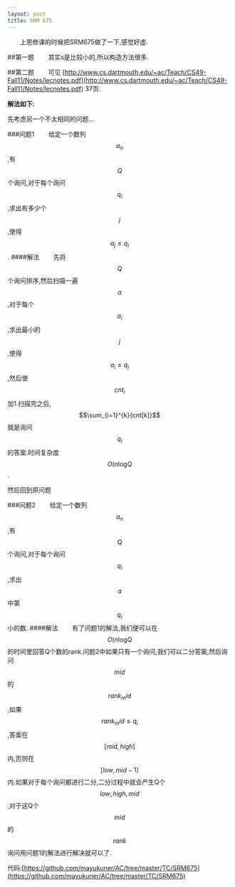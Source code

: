 ```yaml
---
layout: post
title: SRM 675
---
```


&emsp;&emsp;上思修课的时候把SRM675做了一下,感觉好虚.

##第一题
&emsp;&emsp;其实s是比较小的,所以构造方法很多.

##第二题
&emsp;&emsp;可见 [http://www.cs.dartmouth.edu/~ac/Teach/CS49-Fall11/Notes/lecnotes.pdf](http://www.cs.dartmouth.edu/~ac/Teach/CS49-Fall11/Notes/lecnotes.pdf) 37页.

**解法如下:**

先考虑另一个不太相同的问题...

###问题1
&emsp;&emsp;给定一个数列$${a_n}$$,有$$Q$$个询问,对于每个询问$$q_i$$,求出有多少个$$j$$,使得$$a_j \leq q_i$$.
####解法
&emsp;&emsp;先将$$Q$$个询问排序,然后扫描一遍$$a$$,对于每个$$a_i$$,求出最小的$$j$$,使得$$a_i \leq q_j$$,然后使$$cnt_i$$加1.扫描完之后,$$\sum_{i=1}^{k}{cnt[k]}$$就是询问$$q_i$$的答案.时间复杂度$$O(n\log_{} Q$$.

然后回到原问题

###问题2
&emsp;&emsp;给定一个数列$${a_n}$$,有$$Q$$个询问,对于每个询问$$q_i$$,求出$$a$$中第$$q_i$$小的数.
####解法
&emsp;&emsp;有了问题1的解法,我们便可以在$$O(n \log_{} Q$$的时间里回答Q个数的rank.问题2中如果只有一个询问,我们可以二分答案,然后询问$$mid$$的$$rank_mid$$,如果$$rank_mid \leq q_i$$,答案在$$[mid,high]$$内,否则在$$[low,mid-1]$$内.如果对于每个询问都进行二分,二分过程中就会产生Q个$$low,high,mid$$,对于这Q个$$mid$$的$$rank$$询问用问题1的解法进行解决就可以了.

代码:[https://github.com/mayukuner/AC/tree/master/TC/SRM675](https://github.com/mayukuner/AC/tree/master/TC/SRM675)
